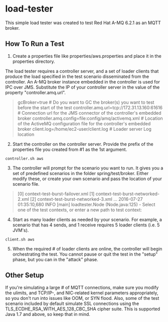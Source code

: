 # load-tester

This simple load tester was created to test Red Hat A-MQ 6.2.1 as an MQTT broker.

## How To Run a Test

1. Create a properties file like properties/aws.properties and place it in the properties directory.

The load tester requires a controller server, and a set of loader clients that produce the load specified in the test scenario disseminated from the controller. An A-MQ broker instance embedded in the controller is used for IPC over JMS. Substitute the IP of your controller server in the value of the property "controller.amq.url".

> gcBroker=true	# Do you want to GC the broker(s) you want to test before the start of the test
> controller.amq.url=tcp://172.31.13.160:61616 # Connection url for the JMS connector of the controller's embedded broker
> controller.amq.config=file:config/amq/activemq.xml # Location of the ActiveMQ configuration file for the controller's embedded broker
> client.log=/home/ec2-user/client.log # Loader server Log location

2. Start the controller on the controller server. Provide the prefix of the properties file you created from #1 as the 1st argument.

```shell
controller.sh aws
```

3. The controller will prompt for the scenario you want to run. It gives you a set of predefined scenarios in the folder spring/test/broker. Either modify these, or create your own scenario and pass the location of your scenario file.

> [0] context-test-burst-failover.xml
> [1] context-test-burst-networked-2.xml
> [2] context-test-burst-networked-3.xml
> ...
> 2016-07-27 01:35:10,680 INFO  [main] loadtester.Node (Node.java:125) - Select one of the test contexts, or enter a new path to test context:

4. Start as many loader clients as needed by your scenario. For example, a scenario that has 4 sends, and 1 receive requires 5 loader clients (i.e. 5 JVM's).

 ```shell
client.sh aws
```

5. When the required # of loader clients are online, the controller will begin orchestrating the test. You cannot pause or quit the test in the "setup" phase, but you can in the "attack" phase.

## Other Setup

If you're simulating a large # of MQTT connections, make sure you modify the ulimits, and TCP/IP-, and NIC-related kernel parameters appropriately, so you don't run into issues like OOM, or SYN flood. Also, some of the test scenario included by default simulate SSL connections using the TLS_ECDHE_RSA_WITH_AES_128_CBC_SHA cipher suite. This is supported Java 1.7 and above, so keep that in mind.